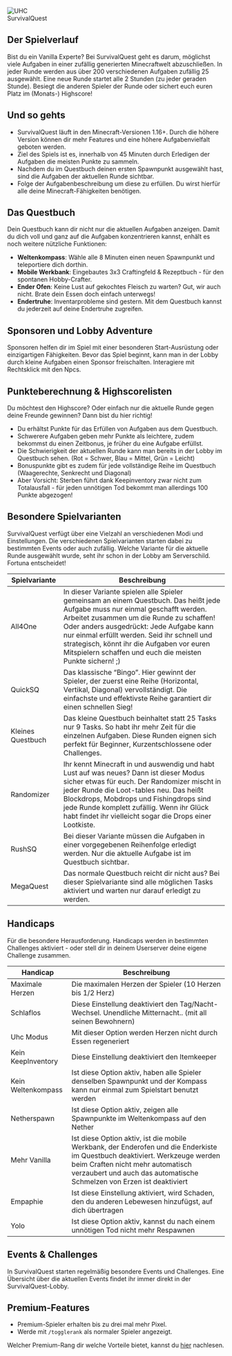 <div class="banner-wrapper">
    <img alt="UHC" src="../img/SurvivalQuest.png">
    <div class="banner-text">SurvivalQuest</div>
</div>


## Der Spielverlauf
Bist du ein Vanilla Experte? Bei SurvivalQuest geht es darum, möglichst viele Aufgaben in einer zufällig generierten Minecraftwelt abzuschließen. In jeder Runde werden aus über 200 verschiedenen Aufgaben zufällig 25 ausgewählt.
Eine neue Runde startet alle 2 Stunden (zu jeder geraden Stunde). 
Besiegt die anderen Spieler der Runde oder sichert euch euren Platz im (Monats-) Highscore!

## Und so gehts
- SurvivalQuest läuft in den Minecraft-Versionen 1.16+. Durch die höhere Version können dir mehr Features und eine höhere Aufgabenvielfalt geboten werden.
- Ziel des Spiels ist es, innerhalb von 45 Minuten durch Erledigen der Aufgaben die meisten Punkte zu sammeln.
- Nachdem du im Questbuch deinen ersten Spawnpunkt ausgewählt hast, sind die Aufgaben der aktuellen Runde sichtbar.
- Folge der Aufgabenbeschreibung um diese zu erfüllen. Du wirst hierfür alle deine Minecraft-Fähigkeiten benötigen.

## Das Questbuch
Dein Questbuch kann dir nicht nur die aktuellen Aufgaben anzeigen. Damit du dich voll und ganz auf die Aufgaben konzentrieren kannst, enhält es noch weitere nützliche Funktionen:

- **Weltenkompass**: Wähle alle 8 Minuten einen neuen Spawnpunkt und teleportiere dich dorthin.
- **Mobile Werkbank**: Eingebautes 3x3 Craftingfeld & Rezeptbuch - für den spontanen Hobby-Crafter.
- **Ender Ofen**: Keine Lust auf gekochtes Fleisch zu warten? Gut, wir auch nicht. Brate dein Essen doch einfach unterwegs!
- **Endertruhe**: Inventarprobleme sind gestern. Mit dem Questbuch kannst du jederzeit auf deine Endertruhe zugreifen.

## Sponsoren und Lobby Adventure
Sponsoren helfen dir im Spiel mit einer besonderen Start-Ausrüstung oder einzigartigen Fähigkeiten. 
Bevor das Spiel beginnt, kann man in der Lobby durch kleine Aufgaben einen Sponsor freischalten. Interagiere mit Rechtsklick mit den Npcs.

## Punkteberechnung & Highscorelisten
Du möchtest den Highscore? Oder einfach nur die aktuelle Runde gegen deine Freunde gewinnen? Dann bist du hier richtig!

- Du erhältst Punkte für das Erfüllen von Aufgaben aus dem Questbuch.
- Schwerere Aufgaben geben mehr Punkte als leichtere, zudem bekommst du einen Zeitbonus, je früher du eine Aufgabe erfüllst.
- Die Schwierigkeit der aktuellen Runde kann man bereits in der Lobby im Questbuch sehen. (Rot = Schwer, Blau = Mittel, Grün = Leicht)
- Bonuspunkte gibt es zudem für jede vollständige Reihe im Questbuch (Waagerechte, Senkrecht und Diagonal)
- Aber Vorsicht: Sterben führt dank Keepinventory zwar nicht zum Totalausfall - für jeden unnötigen Tod bekommt man allerdings 100 Punkte abgezogen!

## Besondere Spielvarianten
SurvivalQuest verfügt über eine Vielzahl an verschiedenen Modi und Einstellungen. Die verschiedenen Spielvarianten starten dabei zu bestimmten Events oder auch zufällig. Welche Variante für die aktuelle Runde ausgewählt wurde, seht ihr schon in der Lobby am Serverschild. Fortuna entscheidet!

| Spielvariante | Beschreibung |
| -------- | ------------ |
| All4One           | In dieser Variante spielen alle Spieler gemeinsam an einem Questbuch. Das heißt jede Aufgabe muss nur einmal geschafft werden. Arbeitet zusammen um die Runde zu schaffen! Oder anders ausgedrückt: Jede Aufgabe kann nur einmal erfüllt werden. Seid ihr schnell und strategisch, könnt ihr die Aufgaben vor euren Mitspielern schaffen und euch die meisten Punkte sichern! ;) |
| QuickSQ           | Das klassische “Bingo”. Hier gewinnt der Spieler, der zuerst eine Reihe (Horizontal, Vertikal, Diagonal) vervollständigt. Die einfachste und effektivste Reihe garantiert dir einen schnellen Sieg! |
| Kleines Questbuch | Das kleine Questbuch beinhaltet statt 25 Tasks nur 9 Tasks. So habt ihr mehr Zeit für die einzelnen Aufgaben. Diese Runden eignen sich perfekt für Beginner, Kurzentschlossene oder Challenges. |
| Randomizer        | Ihr kennt Minecraft in und auswendig und habt Lust auf was neues? Dann ist dieser Modus sicher etwas für euch. Der Randomizer mischt in jeder Runde die Loot-tables neu. Das heißt Blockdrops, Mobdrops und Fishingdrops sind jede Runde komplett zufällig. Wenn ihr Glück habt findet ihr vielleicht sogar die Drops einer Lootkiste. |
| RushSQ            | Bei dieser Variante müssen die Aufgaben in einer vorgegebenen Reihenfolge erledigt werden. Nur die aktuelle Aufgabe ist im Questbuch sichtbar. |
| MegaQuest         | Das normale Questbuch reicht dir nicht aus? Bei dieser Spielvariante sind alle möglichen Tasks aktiviert und warten nur darauf erledigt zu werden. |

## Handicaps
Für die besondere Herausforderung. Handicaps werden in bestimmten Challenges aktiviert - oder stell dir in deinem Userserver deine eigene Challenge zusammen.

| Handicap | Beschreibung |
| -------- | ------------ |
| Maximale Herzen    | Die maximalen Herzen der Spieler (10 Herzen bis 1/2 Herz) |
| Schlaflos          | Diese Einstellung deaktiviert den Tag/Nacht-Wechsel. Unendliche Mitternacht.. (mit all seinen Bewohnern) |
| Uhc Modus          | Mit dieser Option werden Herzen nicht durch Essen regeneriert |
| Kein KeepInventory | Diese Einstellung deaktiviert den Itemkeeper |
| Kein Weltenkompass | Ist diese Option aktiv, haben alle Spieler denselben Spawnpunkt und der Kompass kann nur einmal zum Spielstart benutzt werden |
| Netherspawn        | Ist diese Option aktiv, zeigen alle Spawnpunkte im Weltenkompass auf den Nether |
| Mehr Vanilla       | Ist diese Option aktiv, ist die mobile Werkbank, der Enderofen und die Enderkiste im Questbuch deaktiviert. Werkzeuge werden beim Craften nicht mehr automatisch verzaubert und auch das automatische Schmelzen von Erzen ist deaktiviert |
| Empaphie           | Ist diese Einstellung aktiviert, wird Schaden, den du anderen Lebewesen hinzufügst, auf dich übertragen |
| Yolo               | Ist diese Option aktiv, kannst du nach einem unnötigen Tod nicht mehr Respawnen |

## Events & Challenges
In SurvivalQuest starten regelmäßig besondere Events und Challenges. Eine Übersicht über die aktuellen Events findet ihr immer direkt in der SurvivalQuest-Lobby.

## Premium-Features
- Premium-Spieler erhalten bis zu drei mal mehr Pixel.
- Werde mit `/togglerank` als normaler Spieler angezeigt.

Welcher Premium-Rang dir welche Vorteile bietet, kannst du [hier](/ranks/premium/) nachlesen.
